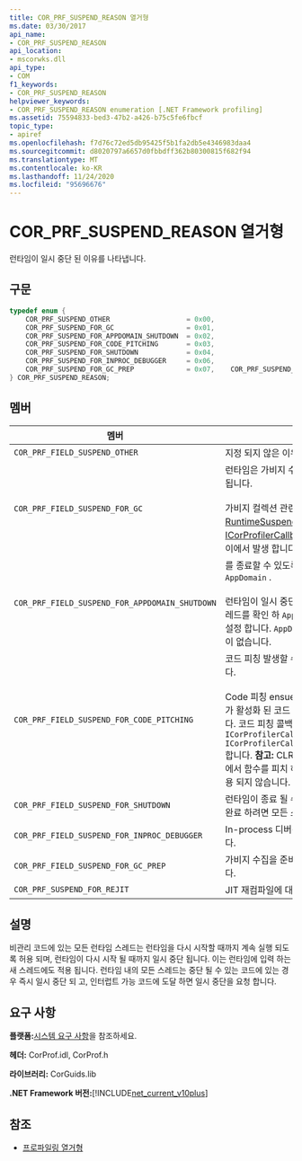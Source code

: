 ```yaml
---
title: COR_PRF_SUSPEND_REASON 열거형
ms.date: 03/30/2017
api_name:
- COR_PRF_SUSPEND_REASON
api_location:
- mscorwks.dll
api_type:
- COM
f1_keywords:
- COR_PRF_SUSPEND_REASON
helpviewer_keywords:
- COR_PRF_SUSPEND_REASON enumeration [.NET Framework profiling]
ms.assetid: 75594833-bed3-47b2-a426-b75c5fe6fbcf
topic_type:
- apiref
ms.openlocfilehash: f7d76c72ed5db95425f5b1fa2db5e4346983daa4
ms.sourcegitcommit: d8020797a6657d0fbbdff362b80300815f682f94
ms.translationtype: MT
ms.contentlocale: ko-KR
ms.lasthandoff: 11/24/2020
ms.locfileid: "95696676"
---
```

# <a name="cor_prf_suspend_reason-enumeration"></a>COR_PRF_SUSPEND_REASON 열거형

런타임이 일시 중단 된 이유를 나타냅니다.  
  
## <a name="syntax"></a>구문  
  
```cpp  
typedef enum {  
    COR_PRF_SUSPEND_OTHER                   = 0x00,  
    COR_PRF_SUSPEND_FOR_GC                  = 0x01,  
    COR_PRF_SUSPEND_FOR_APPDOMAIN_SHUTDOWN  = 0x02,  
    COR_PRF_SUSPEND_FOR_CODE_PITCHING       = 0x03,  
    COR_PRF_SUSPEND_FOR_SHUTDOWN            = 0x04,  
    COR_PRF_SUSPEND_FOR_INPROC_DEBUGGER     = 0x06,  
    COR_PRF_SUSPEND_FOR_GC_PREP             = 0x07,    COR_PRF_SUSPEND_FOR_REJIT               = 8  
} COR_PRF_SUSPEND_REASON;  
```  
  
## <a name="members"></a>멤버  
  
|멤버|설명|  
|------------|-----------------|  
|`COR_PRF_FIELD_SUSPEND_OTHER`|지정 되지 않은 이유로 런타임이 일시 중단 됩니다.|  
|`COR_PRF_FIELD_SUSPEND_FOR_GC`|런타임은 가비지 수집 요청을 처리 하기 위해 일시 중단 됩니다.<br /><br /> 가비지 컬렉션 관련 콜백은 [ICorProfilerCallback:: RuntimeSuspendFinished](icorprofilercallback-runtimesuspendfinished-method.md) 및 [ICorProfilerCallback:: Run Esumestarted](icorprofilercallback-runtimeresumestarted-method.md) 콜백 사이에서 발생 합니다.|  
|`COR_PRF_FIELD_SUSPEND_FOR_APPDOMAIN_SHUTDOWN`|를 종료할 수 있도록 런타임이 일시 중단 됩니다 `AppDomain` .<br /><br /> 런타임이 일시 중단 된 동안 런타임에서는 종료 되는 스레드를 확인 하 `AppDomain` 고 다시 시작할 때 abort로 설정 합니다. `AppDomain`이 일시 중단 중에는 특정 콜백이 없습니다.|  
|`COR_PRF_FIELD_SUSPEND_FOR_CODE_PITCHING`|코드 피칭 발생할 수 있도록 런타임이 일시 중단 됩니다.<br /><br /> Code 피칭 ensues는 JIT (just-in-time) 컴파일러가 활성화 된 코드 피칭 사용 하는 경우에만 사용 됩니다. 코드 피칭 콜백은 및 콜백 사이에서 발생 `ICorProfilerCallback::RuntimeSuspendFinished` `ICorProfilerCallback::RuntimeResumeStarted` 합니다. **참고:**  CLR JIT는 .NET Framework 버전 2.0에서 함수를 피치 하지 않으므로 2.0에서는이 값이 사용 되지 않습니다.|  
|`COR_PRF_FIELD_SUSPEND_FOR_SHUTDOWN`|런타임이 종료 될 수 있도록 일시 중단 됩니다. 작업을 완료 하려면 모든 스레드를 일시 중단 해야 합니다.|  
|`COR_PRF_FIELD_SUSPEND_FOR_INPROC_DEBUGGER`|In-process 디버깅에 대해 런타임이 일시 중단 됩니다.|  
|`COR_PRF_FIELD_SUSPEND_FOR_GC_PREP`|가비지 수집을 준비 하기 위해 런타임이 일시 중단 됩니다.|  
|`COR_PRF_SUSPEND_FOR_REJIT`|JIT 재컴파일에 대해 런타임이 일시 중단 됩니다.|  
  
## <a name="remarks"></a>설명  

 비관리 코드에 있는 모든 런타임 스레드는 런타임을 다시 시작할 때까지 계속 실행 되도록 허용 되며, 런타임이 다시 시작 될 때까지 일시 중단 됩니다. 이는 런타임에 입력 하는 새 스레드에도 적용 됩니다. 런타임 내의 모든 스레드는 중단 될 수 있는 코드에 있는 경우 즉시 일시 중단 되 고, 인터럽트 가능 코드에 도달 하면 일시 중단을 요청 합니다.  
  
## <a name="requirements"></a>요구 사항  

 **플랫폼:**[시스템 요구 사항](../../get-started/system-requirements.md)을 참조하세요.  
  
 **헤더:** CorProf.idl, CorProf.h  
  
 **라이브러리:** CorGuids.lib  
  
 **.NET Framework 버전:**[!INCLUDE[net_current_v10plus](../../../../includes/net-current-v10plus-md.md)]  
  
## <a name="see-also"></a>참조

- [프로파일링 열거형](profiling-enumerations.md)
